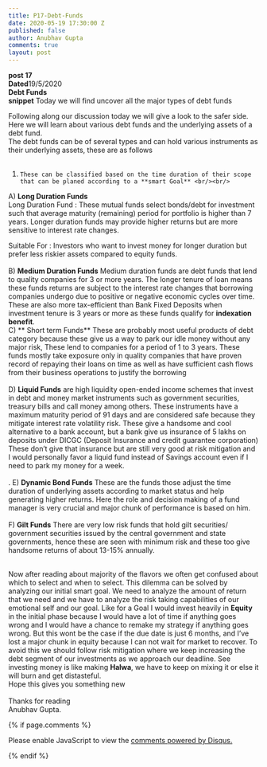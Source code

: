 ```yaml
---
title: P17-Debt-Funds
date: 2020-05-19 17:30:00 Z
published: false
author: Anubhav Gupta
comments: true
layout: post
---
```


<style>
    header{
      
      
     background-color: rgba(249, 241 ,241 , 0.7);
         font-weight: bolder;
         font-size: larger;
         font-family: fantasy;
        }
    
      div{
        background-image: url("https://i.postimg.cc/y6fw6m3Y/yoann-siloine-dyax-Q-ao-GWY-unsplash.jpg");
      }
      </style>

**post 17** <br/>
**Dated**19/5/2020<br/>
**Debt Funds** <br/>
**snippet** Today we will find uncover all the major types of debt funds<br/>

Following along our discussion today we will give a look to the safer side. Here we will learn about various debt funds and the underlying assets of a debt fund. <br/>
The debt funds can be of several types and can hold various instruments as their underlying assets, these are as follows<br/><br/>
1.     These can be classified based on the time duration of their scope that can be planed according to a **smart Goal** <br/><br/>
A)	**Long Duration Funds**  
Long Duration Fund : These mutual funds select bonds/debt for investment such that average maturity (remaining) period for portfolio is higher than 7 years. Longer duration funds may provide higher returns but are more sensitive to interest rate changes. <br/>
 
Suitable For : Investors who want to invest money for longer duration but prefer less riskier assets compared to equity funds. <br/><br/>
B)	**Medium Duration Funds** Medium duration funds are debt funds that lend to quality companies for 3 or more years. The longer tenure of loan means these funds returns are subject to the interest rate changes that borrowing companies undergo due to positive or negative economic cycles over time. These are also more tax-efficient than Bank Fixed Deposits when investment tenure is 3 years or more as these funds qualify for **indexation benefit**.<br/>
C)	** Short term Funds** These are probably most useful products of debt category because these give us a way to park our idle money without any major risk, These lend to companies for a period of 1 to 3 years. These funds mostly take exposure only in quality companies that have proven record of repaying their loans on time as well as have sufficient cash flows from their business operations to justify the borrowing <br/><br/>
D)	**Liquid Funds** are high liquidity open-ended income schemes that invest in debt and money market instruments such as government securities, treasury bills and call money among others. These instruments have a maximum maturity period of 91 days and are considered safe because they mitigate interest rate volatility risk. These give a handsome and cool alternative to a bank account, but a bank give us insurance of 5 lakhs on deposits under DICGC (Deposit Insurance and credit guarantee corporation) These don’t give that insurance but are still very good at risk mitigation and I would personally favor a liquid fund instead of Savings account even if I need  to park my money for a week.<br/><br/>.
E) 	**Dynamic Bond Funds** These are the funds those adjust the time duration of underlying assets according to market status and help generating higher returns. Here the role and decision making of a fund manager is very crucial and major chunk of performance is based on him.<br/> <br/>
F) 	**Gilt Funds** There are very low risk funds that hold gilt securities/ government securities issued by the central government and state governments, hence these are seen with minimum risk and these too give handsome returns of about 13-15% annually.<br/><br/>
 
Now after reading about majority of the flavors we often get confused about which to select and when to select. This dilemma can be solved by analyzing our initial smart goal. We need to analyze the amount of return that we need and we have to analyze the risk taking capabilities of our emotional self and our goal. Like for a Goal I would invest heavily in **Equity** in the initial phase because I would have a lot of time if anything goes wrong and I would have a chance to remake my strategy if anything goes wrong. But this wont be the case if the due date is just 6 months, and I’ve lost a major chunk in equity because I can not wait for market to recover. To avoid this we should follow risk mitigation where we keep increasing the debt segment of our investments as we approach our deadline. See investing money is like making **Halwa**, we have to keep on mixing it or else it will burn and get distasteful. <br/>
Hope this gives you something new<br/><br/>
Thanks for reading<br/>
Anubhav Gupta.



{% if page.comments %}

<div id="disqus_thread"></div>
<script>
(function() { // DON'T EDIT BELOW THIS LINE
var d = document, s = d.createElement('script');
s.src = 'https://https-gupta-anubhav12-github-io-fortheloveofnifty.disqus.com/embed.js';
s.setAttribute('data-timestamp', +new Date());
(d.head || d.body).appendChild(s);
})();
</script>
<noscript>Please enable JavaScript to view the <a href="https://disqus.com/?ref_noscript">comments powered by Disqus.</a></noscript>

{% endif %}